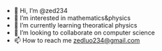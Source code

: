 - 👋 Hi, I’m @zed234
- 👀 I’m interested in mathematics&physics
- 🌱 I’m currently learning theoratical physics
- 💞️ I’m looking to collaborate on computer science
- 📫 How to reach me zedluo234@gmail.com


